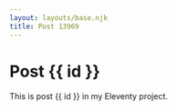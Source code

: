 ```yaml
---
layout: layouts/base.njk
title: Post 13969
---
```


# Post {{ id }}

This is post {{ id }} in my Eleventy project.
